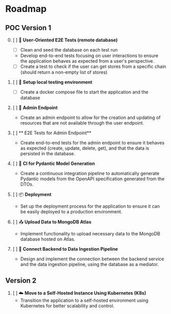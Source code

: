 # Roadmap

## POC Version 1

0. [ ] 🚀 **User-Oriented E2E Tests (remote database)**
   - [ ] Clean and seed the database on each test run
   - Develop end-to-end tests focusing on user interactions to ensure the application behaves as expected from a user's perspective.
   - [ ] Create a test to check if the user can get stores from a specific chain (should return a non-empty list of stores)

1. [ ] 🔧 **Setup local testing environment**
   - [ ] Create a docker compose file to start the application and the database

2. [ ] 🔧 **Admin Endpoint**
   - Create an admin endpoint to allow for the creation and updating of resources that are not available through the user endpoint.

3. [ ] ** E2E Tests for Admin Endpoint**
   - Create end-to-end tests for the admin endpoint to ensure it behaves as expected (create, update, delete, get), and that the data is persisted in the database.

4. [ ] 🔄 **CI for Pydantic Model Generation**
   - Create a continuous integration pipeline to automatically generate Pydantic models from the OpenAPI specification generated from the DTOs.

5. [ ] 📦 **Deployment**
   - Set up the deployment process for the application to ensure it can be easily deployed to a production environment.

6. [ ] 📤 **Upload Data to MongoDB Atlas**
   - Implement functionality to upload necessary data to the MongoDB database hosted on Atlas.

7. [ ] 🔗 **Connect Backend to Data Ingestion Pipeline**
   - Design and implement the connection between the backend service and the data ingestion pipeline, using the database as a mediator.

## Version 2

1. [ ] ☁️ **Move to a Self-Hosted Instance Using Kubernetes (K8s)**
   - Transition the application to a self-hosted environment using Kubernetes for better scalability and control. 
